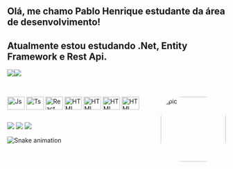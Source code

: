 ## Olá, me chamo Pablo Henrique estudante da área de desenvolvimento!
## Atualmente estou estudando .Net, Entity Framework e Rest Api.
<div align="center" style="display: flex; flex-direction: row;">
 <img class="img" src="https://github-readme-stats.vercel.app/api?username=Pablo-Prestes&hide_border=true&bg_color=00000000&title_color=71A40&text_color=FFFFFF&icon_color=F085F2&show_icons=true" />
 <img class="img" src="https://github-readme-stats.vercel.app/api/top-langs/?username=Pablo-Prestes&layout=compact&hide_border=true&title_color=71A40&bg_color=00000000" />
</div>

  ##
  
 
<div style="display: inline_block"><br>
  <img align="center" alt="Js" height="30" width="40" src="https://cdn.jsdelivr.net/gh/devicons/devicon/icons/html5/html5-original.svg">
  <img align="center" alt="Ts" height="30" width="40" src="https://cdn.jsdelivr.net/gh/devicons/devicon/icons/css3/css3-original.svg">
  <img align="center" alt="React" height="30" width="40" src="https://cdn.jsdelivr.net/gh/devicons/devicon/icons/javascript/javascript-original.svg">
  <img align="center" alt="HTML" height="30" width="40" src="https://cdn.jsdelivr.net/gh/devicons/devicon/icons/c/c-original.svg">
  <img align="center" alt="HTML" height="30" width="40" src="https://cdn.jsdelivr.net/gh/devicons/devicon/icons/python/python-original.svg"> 
  <img align="center" alt="HTML" height="30" width="40" src="https://cdn.jsdelivr.net/gh/devicons/devicon/icons/mysql/mysql-original.svg">
  <img align="center" alt="HTML" height="30" width="40"      src="https://images.g2crowd.com/uploads/product/image/large_detail/large_detail_8f8bb6324576f86d99bdded93803f89d/genexus.png">            
  <img align="right" alt="pic" height="150" style="border-radius:50px;" src="https://sithcomputers.com/wp-content/uploads/2021/02/C-1.gif">
</div>
  
##
  
<div> 
  <a href="https://instagram.com/pablo.prestes" target="_blank"><img src="https://img.shields.io/badge/-Instagram-%23E4405F?style=for-the-badge&logo=instagram&logoColor=white" target="_blank"></a>
  <a href = "mailto:pablo.henrirque.prestes@gmail.com"><img src="https://img.shields.io/badge/-Gmail-%23333?style=for-the-badge&logo=gmail&logoColor=white" target="_blank"></a>
  <a href="https://www.linkedin.com/in/pablo-henrique-757821a1/" target="_blank"><img src="https://img.shields.io/badge/-LinkedIn-%230077B5?style=for-the-badge&logo=linkedin&logoColor=white" target="_blank"></a> 
</div>
  
  ![Snake animation](https://github.com/JDamazio/JDamazio/blob/output/github-contribution-grid-snake.svg)


